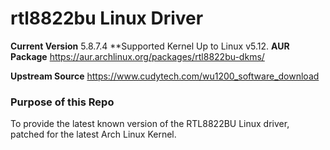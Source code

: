 # rtl8822bu Linux Driver
**Current Version** 5.8.7.4
**Supported Kernel Up to Linux v5.12.
**AUR Package** https://aur.archlinux.org/packages/rtl8822bu-dkms/

**Upstream Source** https://www.cudytech.com/wu1200_software_download

### Purpose of this Repo
To provide the latest known version of the RTL8822BU Linux driver, patched for the latest Arch Linux Kernel.
